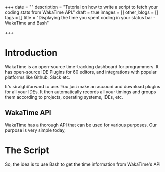 +++
date = ""
description = "Tutorial on how to write a script to fetch your coding stats from WakaTime API."
draft = true
images = []
other_blogs = []
tags = []
title = "Displaying the time you spent coding in your status bar - WakaTime and Bash"

+++
# Introduction

WakaTime is an open-source time-tracking dashboard for programmers. It has open-source IDE Plugins for 60 editors, and integrations with popular platforms like Github, Slack etc.

It's straightforward to use. You just make an account and download plugins for all your IDEs. It then automatically records all your timings and groups them according to projects, operating systems, IDEs, etc.

## WakaTime API

WakaTime has a thorough API that can be used for various purposes. Our purpose is very simple today,

# The Script

So, the idea is to use Bash to get the time information from WakaTime's API